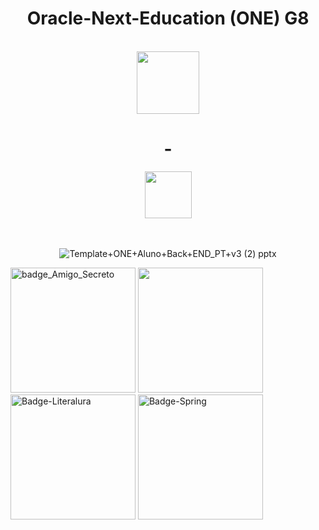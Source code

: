 <h1 align=center>Oracle-Next-Education (ONE) G8</h1>
<div align=center>

  <div><br>
     <img heigth=100 width=100 src="https://upload.wikimedia.org/wikipedia/commons/5/50/Oracle_logo.svg"> <h1>-</h1>    <img heigth=5 width=75 src="https://cursos.alura.com.br/assets/images/logos/logo-alura.svg">
    <br><br><br>
  </div>


![Template+ONE+Aluno+Back+END_PT+v3 (2) pptx](https://github.com/user-attachments/assets/708495db-cd73-4c62-8e85-6de2b768bdc4)

</div>

<img width="200" height="200" alt="badge_Amigo_Secreto" src="https://github.com/user-attachments/assets/030c6bc5-ffc0-44e1-868c-f4b86eb90a03" />

<img heigth=200 width=200 src="https://github.com/user-attachments/assets/7ec82533-c740-4d58-958b-ffc7a5812538">

<img width="200" height="200" alt="Badge-Literalura" src="https://github.com/user-attachments/assets/da59b361-f03a-42a8-a007-af8d1c09f14e" />

<img width="200" height="200" alt="Badge-Spring" src="https://github.com/user-attachments/assets/36642b2d-bc50-4bb2-adfb-c1496c45334e" />
